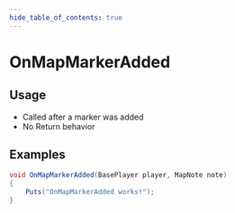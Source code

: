 ```yaml
---
hide_table_of_contents: true
---
```


# OnMapMarkerAdded

## Usage

* Called after a marker was added
* No Return behavior

## Examples

```csharp title=""
void OnMapMarkerAdded(BasePlayer player, MapNote note)
{
    Puts("OnMapMarkerAdded works!");
}
```
